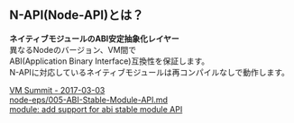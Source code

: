 ## N-API(Node-API)とは？

**ネイティブモジュールのABI安定抽象化レイヤー**   
異なるNodeのバージョン、VM間で  
ABI(Application Binary Interface)互換性を保証します。  
N-APIに対応しているネイティブモジュールは再コンパイルなしで動作します。  

[VM Summit - 2017-03-03](https://github.com/nodejs/summit/issues/40)  
[node-eps/005-ABI-Stable-Module-API.md](https://github.com/nodejs/node-eps/blob/master/005-ABI-Stable-Module-API.md)  
[module: add support for abi stable module API ](https://github.com/nodejs/node/pull/11975)

